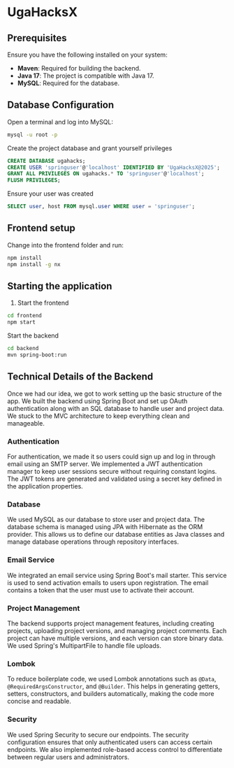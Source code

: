 # UgaHacksX

## Prerequisites
Ensure you have the following installed on your system:
- **Maven**: Required for building the backend.
- **Java 17**: The project is compatible with Java 17.
- **MySQL**: Required for the database.

## Database Configuration

Open a terminal and log into MySQL:
   ```sh
   mysql -u root -p
   ```
Create the project database and grant yourself privileges
```sql
CREATE DATABASE ugahacks;
CREATE USER 'springuser'@'localhost' IDENTIFIED BY 'UgaHacksX@2025';
GRANT ALL PRIVILEGES ON ugahacks.* TO 'springuser'@'localhost';
FLUSH PRIVILEGES;
```

Ensure your user was created
```sql
SELECT user, host FROM mysql.user WHERE user = 'springuser';
```

## Frontend setup
Change into the frontend folder and run:
```sh
npm install
npm install -g nx
```

## Starting the application
1. Start the frontend
```sh
cd frontend
npm start
```

Start the backend
```sh
cd backend
mvn spring-boot:run
```

## Technical Details of the Backend

Once we had our idea, we got to work setting up the basic structure of the app. We built the backend using Spring Boot and set up OAuth authentication along with an SQL database to handle user and project data. We stuck to the MVC architecture to keep everything clean and manageable.

### Authentication
For authentication, we made it so users could sign up and log in through email using an SMTP server. We implemented a JWT authentication manager to keep user sessions secure without requiring constant logins. The JWT tokens are generated and validated using a secret key defined in the application properties.

### Database
We used MySQL as our database to store user and project data. The database schema is managed using JPA with Hibernate as the ORM provider. This allows us to define our database entities as Java classes and manage database operations through repository interfaces.

### Email Service
We integrated an email service using Spring Boot's mail starter. This service is used to send activation emails to users upon registration. The email contains a token that the user must use to activate their account.

### Project Management
The backend supports project management features, including creating projects, uploading project versions, and managing project comments. Each project can have multiple versions, and each version can store binary data. We used Spring's MultipartFile to handle file uploads.

### Lombok
To reduce boilerplate code, we used Lombok annotations such as `@Data`, `@RequiredArgsConstructor`, and `@Builder`. This helps in generating getters, setters, constructors, and builders automatically, making the code more concise and readable.

### Security
We used Spring Security to secure our endpoints. The security configuration ensures that only authenticated users can access certain endpoints. We also implemented role-based access control to differentiate between regular users and administrators.
